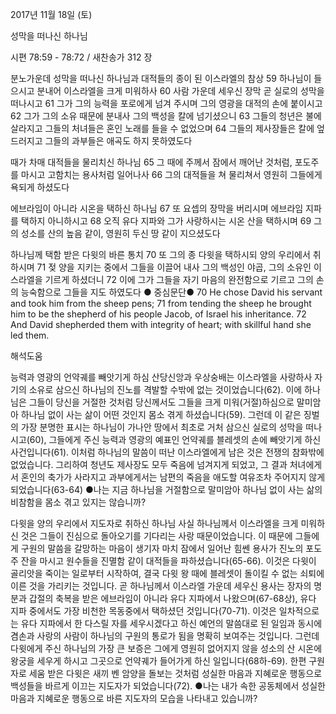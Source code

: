 2017년 11월 18일 (토)

성막을 떠나신 하나님



시편 78:59 - 78:72 / 새찬송가 312 장


분노가운데 성막을 떠나신 하나님과 대적들의 종이 된 이스라엘의 참상
59 하나님이 들으시고 분내어 이스라엘을 크게 미워하사 60 사람 가운데 세우신 장막 곧 실로의 성막을 떠나시고 61 그가 그의 능력을 포로에게 넘겨 주시며 그의 영광을 대적의 손에 붙이시고 62 그가 그의 소유 때문에 분내사 그의 백성을 칼에 넘기셨으니 63 그들의 청년은 불에 살라지고 그들의 처녀들은 혼인 노래를 들을 수 없었으며 64 그들의 제사장들은 칼에 엎드러지고 그들의 과부들은 애곡도 하지 못하였도다

때가 차매 대적들을 물리치신 하나님
65 그 때에 주께서 잠에서 깨어난 것처럼, 포도주를 마시고 고함치는 용사처럼 일어나사 66 그의 대적들을 쳐 물리쳐서 영원히 그들에게 욕되게 하셨도다

에브라임이 아니라 시온을 택하신 하나님
67 또 요셉의 장막을 버리시며 에브라임 지파를 택하지 아니하시고 68 오직 유다 지파와 그가 사랑하시는 시온 산을 택하시며 69 그의 성소를 산의 높음 같이, 영원히 두신 땅 같이 지으셨도다

하나님께 택함 받은 다윗의 바른 통치
70 또 그의 종 다윗을 택하시되 양의 우리에서 취하시며 71 젖 양을 지키는 중에서 그들을 이끌어 내사 그의 백성인 야곱, 그의 소유인 이스라엘을 기르게 하셨더니 72 이에 그가 그들을 자기 마음의 완전함으로 기르고 그의 손의 능숙함으로 그들을 지도 하였도다
● 중심문단● 70 He chose David his servant and took him from the sheep pens; 71 from tending the
sheep he brought him to be the shepherd of his people Jacob, of Israel his inheritance. 72 And David shepherded them with integrity of heart; with skillful hand she led them.

해석도움





능력과 영광의 언약궤를 빼앗기게 하심
산당신앙과 우상숭배는 이스라엘을 사랑하사 자기의 소유로 삼으신 하나님의 진노를 격발할 수밖에 없는 것이었습니다(62). 이에 하나님은 그들이 당신을 거절한 것처럼 당신께서도 그들을 크게 미워(거절)하심으로 말미암아 하나님 없이 사는 삶이 어떤 것인지 몸소 겪게 하셨습니다(59). 그런데 이 같은 징벌의 가장 분명한 표시는 하나님이 가나안 땅에서 최초로 거처 삼으신 실로의 성막을 떠나시고(60), 그들에게 주신 능력과 영광의 예표인 언약궤를 블레셋의 손에 빼앗기게 하신 사건입니다(61). 이처럼 하나님의 말씀이 떠난 이스라엘에게 남은 것은 전쟁의 참화밖에 없었습니다. 그리하여 청년도 제사장도 모두 죽음에 넘겨지게 되었고, 그 결과 처녀에게서 혼인의 축가가 사라지고 과부에게서는 남편의 죽음을 애도할 여유조차 주어지지 않게 되었습니다(63-64)
●나는 지금 하나님을 거절함으로 말미암아 하나님 없이 사는 삶의 비참함을 몸소 겪고 있지는 않습니까?

다윗을 양의 우리에서 지도자로 취하신 하나님
사실 하나님께서 이스라엘을 크게 미워하신 것은 그들이 진심으로 돌아오기를 기다리는 사랑 때문이었습니다. 이 때문에 그들에게 구원의 말씀을 갈망하는 마음이 생기자 마치 잠에서 일어난 힘쎈 용사가 진노의 포도주 잔을 마시고 원수들을 진멸함 같이 대적들을 파하셨습니다(65-66). 이것은 다윗이 골리앗을 죽이는 일로부터 시작하여, 결국 다윗 왕 때에 블레셋이 돌이킬 수 없는 쇠퇴에 이른 것을 가리키는 것입니다. 곧 하나님께서 이스라엘 가운데 세우신 용사는 장자의 명분과 갑절의 축복을 받은 에브라임이 아니라 유다 지파에서 나왔으며(67-68상), 유다 지파 중에서도 가장 비천한 목동중에서 택하셨던 것입니다(70-71). 이것은 일차적으로는 유다 지파에서 한 다스릴 자를 세우시겠다고 하신 예언의 말씀대로 된 일임과 동시에 겸손과 사랑의 사람이 하나님의 구원의 통로가 됨을 명확히 보여주는 것입니다. 그런데 다윗에게 주신 하나님의 가장 큰 보증은 그에게 영원히 없어지지 않을 성소의 산 시온에 왕궁을 세우게 하시고 그곳으로 언약궤가 들어가게 하신 일입니다(68하-69). 한편 구원자로 세움 받은 다윗은 새끼 벤 암양을 돌보는 것처럼 성실한 마음과 지혜로운 행동으로 백성들을 바르게 이끄는 지도자가 되었습니다(72).
●나는 내가 속한 공동체에서 성실한 마음과 지혜로운 행동으로 바른 지도자의 모습을 나타내고 있습니까?